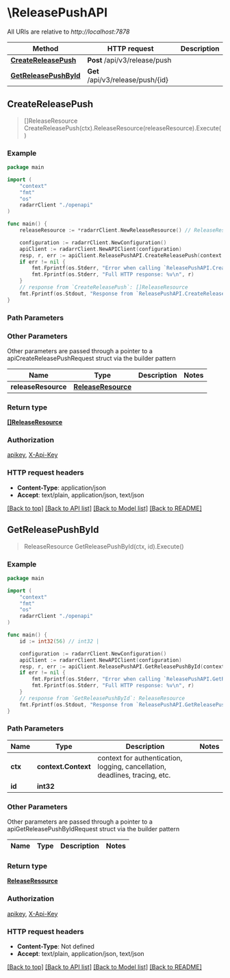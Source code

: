 # \ReleasePushAPI

All URIs are relative to *http://localhost:7878*

Method | HTTP request | Description
------------- | ------------- | -------------
[**CreateReleasePush**](ReleasePushAPI.md#CreateReleasePush) | **Post** /api/v3/release/push | 
[**GetReleasePushById**](ReleasePushAPI.md#GetReleasePushById) | **Get** /api/v3/release/push/{id} | 



## CreateReleasePush

> []ReleaseResource CreateReleasePush(ctx).ReleaseResource(releaseResource).Execute()



### Example

```go
package main

import (
    "context"
    "fmt"
    "os"
    radarrClient "./openapi"
)

func main() {
    releaseResource := *radarrClient.NewReleaseResource() // ReleaseResource |  (optional)

    configuration := radarrClient.NewConfiguration()
    apiClient := radarrClient.NewAPIClient(configuration)
    resp, r, err := apiClient.ReleasePushAPI.CreateReleasePush(context.Background()).ReleaseResource(releaseResource).Execute()
    if err != nil {
        fmt.Fprintf(os.Stderr, "Error when calling `ReleasePushAPI.CreateReleasePush``: %v\n", err)
        fmt.Fprintf(os.Stderr, "Full HTTP response: %v\n", r)
    }
    // response from `CreateReleasePush`: []ReleaseResource
    fmt.Fprintf(os.Stdout, "Response from `ReleasePushAPI.CreateReleasePush`: %v\n", resp)
}
```

### Path Parameters



### Other Parameters

Other parameters are passed through a pointer to a apiCreateReleasePushRequest struct via the builder pattern


Name | Type | Description  | Notes
------------- | ------------- | ------------- | -------------
 **releaseResource** | [**ReleaseResource**](ReleaseResource.md) |  | 

### Return type

[**[]ReleaseResource**](ReleaseResource.md)

### Authorization

[apikey](../README.md#apikey), [X-Api-Key](../README.md#X-Api-Key)

### HTTP request headers

- **Content-Type**: application/json
- **Accept**: text/plain, application/json, text/json

[[Back to top]](#) [[Back to API list]](../README.md#documentation-for-api-endpoints)
[[Back to Model list]](../README.md#documentation-for-models)
[[Back to README]](../README.md)


## GetReleasePushById

> ReleaseResource GetReleasePushById(ctx, id).Execute()



### Example

```go
package main

import (
    "context"
    "fmt"
    "os"
    radarrClient "./openapi"
)

func main() {
    id := int32(56) // int32 | 

    configuration := radarrClient.NewConfiguration()
    apiClient := radarrClient.NewAPIClient(configuration)
    resp, r, err := apiClient.ReleasePushAPI.GetReleasePushById(context.Background(), id).Execute()
    if err != nil {
        fmt.Fprintf(os.Stderr, "Error when calling `ReleasePushAPI.GetReleasePushById``: %v\n", err)
        fmt.Fprintf(os.Stderr, "Full HTTP response: %v\n", r)
    }
    // response from `GetReleasePushById`: ReleaseResource
    fmt.Fprintf(os.Stdout, "Response from `ReleasePushAPI.GetReleasePushById`: %v\n", resp)
}
```

### Path Parameters


Name | Type | Description  | Notes
------------- | ------------- | ------------- | -------------
**ctx** | **context.Context** | context for authentication, logging, cancellation, deadlines, tracing, etc.
**id** | **int32** |  | 

### Other Parameters

Other parameters are passed through a pointer to a apiGetReleasePushByIdRequest struct via the builder pattern


Name | Type | Description  | Notes
------------- | ------------- | ------------- | -------------


### Return type

[**ReleaseResource**](ReleaseResource.md)

### Authorization

[apikey](../README.md#apikey), [X-Api-Key](../README.md#X-Api-Key)

### HTTP request headers

- **Content-Type**: Not defined
- **Accept**: text/plain, application/json, text/json

[[Back to top]](#) [[Back to API list]](../README.md#documentation-for-api-endpoints)
[[Back to Model list]](../README.md#documentation-for-models)
[[Back to README]](../README.md)

